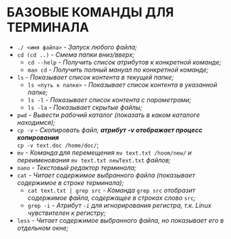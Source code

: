 # БАЗОВЫЕ КОМАНДЫ ДЛЯ ТЕРМИНАЛА
* `./ <имя файла>` - *Запуск любого файла;*
* `cd (cd ..)` - *Смема папки вниз/вверх;*
  *  `cd --help` - *Получить список атрибутов к конкретной команде;*
  * `man cd` - *Получить полный мануал по конкретной команде;*
* `ls` - *Показывает список контента в текущей папке;*
  * `ls <путь к папке>` - *Показывает список контента в указанной папке;*
  * `ls -l` - *Показывает список контента с параметрами;*
  * `ls -la` - *Показывает скрытые файлы;*
* `pwd` - *Вывести рабочий каталог (показать в каком каталоге находимся);*
* `cp -v` - *Скопировать файл, **атрибут -v отображает процесс копирования***  
`cp -v text.doc /home/doc/`;
* `mv` - *Команда для перемещения* `mv text.txt /hoom/new/` *и  
переименования* `mv text.txt newText.txt` *файлов;*
* `nano` - *Текстовый редактор терминала;*
* `cat` - *Читает содержимое выбранного файла (показывает содержимое в строке терминала);*
  * `cat text.txt | grep src` - *Команда* `grep src` *отобразит содержимое файла, содержащее в строках слово* `src`*;*
  * `grep -i` - *Атрибут `-i` для игнорирования регистра, т.к. Linux чувствителен к регистру;*
* `less` - *Читает содержимое выбранного файла, но показывает его в отдельном окне;*

